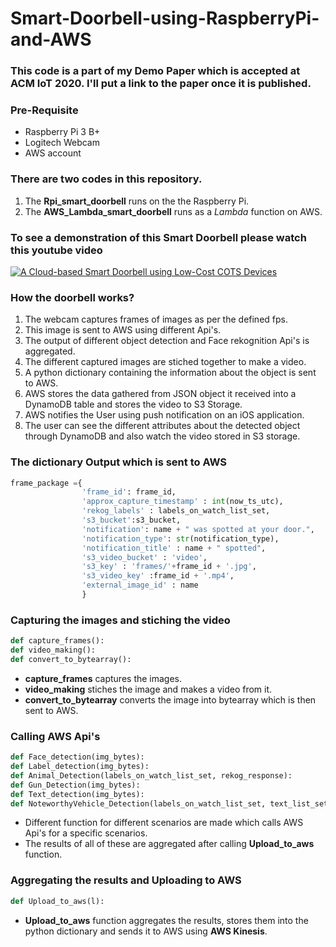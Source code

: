# Smart-Doorbell-using-RaspberryPi-and-AWS

### This code is a part of my Demo Paper which is accepted at ACM IoT 2020. I'll put a link to the paper once it is published.

### Pre-Requisite
* Raspberry Pi 3 B+
* Logitech Webcam
* AWS account

### There are two codes in this repository.
1. The **Rpi_smart_doorbell** runs on the the Raspberry Pi.
2. The **AWS_Lambda_smart_doorbell** runs as a *Lambda* function on AWS.

### To see a demonstration of this Smart Doorbell please watch this youtube video

[![A Cloud-based Smart Doorbell using Low-Cost COTS Devices](http://img.youtube.com/vi/42mx4Z2PDwA/0.jpg)](https://www.youtube.com/watch?v=42mx4Z2PDwA "Cloud-based Smart Doorbell using Low-Cost COTS Devices")

### How the doorbell works?

1. The webcam captures frames of images as per the defined fps.
2. This image is sent to AWS using different Api's.
3. The output of different object detection and Face rekognition Api's is aggregated.
4. The different captured images are stiched together to make a video.
5. A python dictionary containing the information about the object is sent to AWS.
6. AWS stores the data gathered from JSON object it received into a DynamoDB table and stores the video to S3 Storage.
7. AWS notifies the User using push notification on an iOS application.
8. The user can see the different attributes about the detected object through DynamoDB and also watch the video stored in S3 storage.

### The dictionary Output which is sent to AWS
~~~~python
frame_package ={
                'frame_id': frame_id,
                'approx_capture_timestamp' : int(now_ts_utc),
                'rekog_labels' : labels_on_watch_list_set,  
                's3_bucket':s3_bucket,
                'notification': name + " was spotted at your door.",
                'notification_type': str(notification_type), 
                'notification_title' : name + " spotted",
                's3_video_bucket' : 'video',
                's3_key' : 'frames/'+frame_id + '.jpg',
                's3_video_key' :frame_id + '.mp4',
                'external_image_id' : name
                }
~~~~

### Capturing the images and stiching the video
~~~~python
def capture_frames():
def video_making():
def convert_to_bytearray():
~~~~
* **capture_frames** captures the images.
* **video_making** stiches the image and makes a video from it.
* **convert_to_bytearray** converts the image into bytearray which is then sent to AWS.

### Calling AWS Api's
~~~~python
def Face_detection(img_bytes):
def Label_detection(img_bytes):
def Animal_Detection(labels_on_watch_list_set, rekog_response):
def Gun_Detection(img_bytes):
def Text_detection(img_bytes):
def NoteworthyVehicle_Detection(labels_on_watch_list_set, text_list_set):
~~~~
* Different function for different scenarios are made which calls AWS Api's for a specific scenarios.
* The results of all of these are aggregated after calling **Upload_to_aws** function.

### Aggregating the results and Uploading to AWS
~~~~python
def Upload_to_aws(l):
~~~~
* **Upload_to_aws** function aggregates the results, stores them into the python dictionary and sends it to AWS using **AWS Kinesis**.
